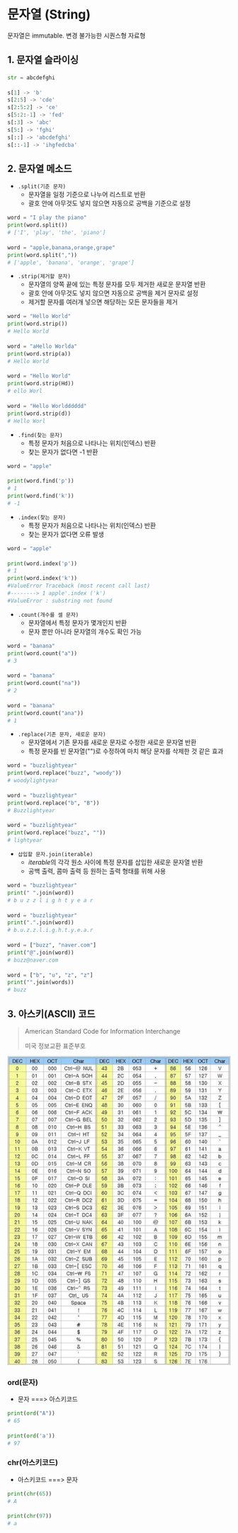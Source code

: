 # 문자열 (String)

문자열은 immutable. 변경 불가능한 시퀀스형 자료형

## 1. 문자열 슬라이싱

```python
str = abcdefghi

s[1] -> 'b'
s[2:5] -> 'cde'
s[2:5:2] -> 'ce'
s[5:2:-1] -> 'fed'
s[:3] -> 'abc'
s[5:] -> 'fghi'
s[::] -> 'abcdefghi'
s[::-1] -> 'ihgfedcba'
```

## 2. 문자열 메소드

- `.split(기준 문자)`
  - 문자열을 일정 기준으로 나누어 리스트로 반환
  - 괄호 안에 아무것도 넣지 않으면 자동으로 공백을 기준으로 설정


```python
word = "I play the piano"
print(word.split())
# ['I', 'play', 'the', 'piano']

word = "apple,banana,orange,grape"
print(word.split(","))
# ['apple', 'banana', 'orange', 'grape']
```

- `.strip(제거할 문자)`
  - 문자열의 양쪽 끝에 있는 특정 문자를 모두 제거한 새로운 문자열 반환
  - 괄호 안에 아무것도 넣지 않으면 자동으로 공백을 제거 문자로 설정
  - 제거할 문자를 여러개 넣으면 해당하는 모든 문자들을 제거

```python
word = "Hello World"
print(word.strip())
# Hello World

word = "aHello Worlda"
print(word.strip(a))
# Hello World

word = "Hello World"
print(word.strip(Hd))
# ello Worl

word = "Hello Worldddddd"
print(word.strip(d))
# Hello Worl
```

- `.find(찾는 문자)`
  - 특정 문자가 처음으로 나타나는 위치(인덱스) 반환
  - 찾는 문자가 없다면 -1 반환


```python
word = "apple"

print(word.find('p'))
# 1
print(word.find('k'))
# -1
```

- `.index(찾는 문자)`
  - 특정 문자가 처음으로 나타나는 위치(인덱스) 반환
  - 찾는 문자가 없다면 오류 발생

```python
word = "apple"

print(word.index('p'))
# 1
print(word.index('k'))
#ValueError Traceback (most recent call last)
#--------> 1 apple'.index ('k')
#ValueError : substring not found
```

- `.count(개수를 셀 문자)`
  - 문자열에서 특정 문자가 몇개인지 반환
  - 문자 뿐만 아니라 문자열의 개수도 확인 가능

```python
word = "banana"
print(word.count("a"))
# 3

word = "banana"
print(word.count("na"))
# 2

word = "banana"
print(word.count("ana"))
# 1
```

- `.replace(기존 문자, 새로운 문자)`
  - 문자열에서 기존 문자를 새로운 문자로 수정한 새로운 문자열 반환
  - 특정 문자를 빈 문자열("")로 수정하여 마치 해당 문자를 삭제한 것 같은 효과

```python
word = "buzzlightyear"
print(word.replace("buzz", "woody"))
# woodylightyear

word = "buzzlightyear"
print(word.replace("b", "B"))
# Buzzlightyear

word = "buzzlightyear"
print(word.replace("buzz", ""))
# lightyear
```

- `삽입할 문자.join(iterable)`
  - *iterable*의 각각 원소 사이에 특정 문자를 삽입한 새로운 문자열 반환
  - 공백 출력, 콤마 출력 등 원하는 출력 형태를 위해 사용

```python
word = "buzzlightyear"
print(" ".join(word))
# b u z z l i g h t y e a r

word = "buzzlightyear"
print(".".join(word))
# b.u.z.z.l.i.g.h.t.y.e.a.r

word = ["buzz", "naver.com"]
print("@".join(word))
# buzz@naver.com

word = ["b", "u", "z", "z"]
print("".join(words))
# buzz
```

## 3. 아스키(ASCII) 코드

> American Standard Code for Information Interchange
>
> 미국 정보교환 표준부호

![9950783F5A322ACB02](04_string.assets/9950783F5A322ACB02.png)

### ord(문자)

- 문자 ===> 아스키코드

```python
print(ord("A"))
# 65

print(ord('a'))
# 97
```

### chr(아스키코드)

- 아스키코드 ===> 문자

```python
print(chr(65))
# A

print(chr(97))
# a
```

